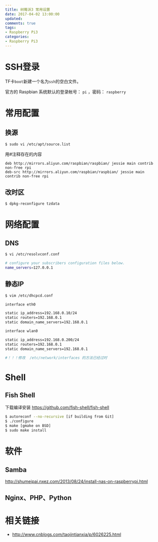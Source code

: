 ```yaml
---
title: 树莓派3 常用设置
date: 2017-04-02 13:00:00
updated:
comments: true
tags:
- Raspberry Pi3
categories:
- Raspberry Pi3
---
```


# SSH登录

TF卡`boot`新建一个名为`ssh`的空白文件。

官方的 Raspbian 系统默认的登录帐号： `pi` ，密码： `raspberry`

<!--more-->

# 常用配置

## 换源

```bash
$ sudo vi /etc/apt/source.list
```

用#注释存在的内容

```
deb http://mirrors.aliyun.com/raspbian/raspbian/ jessie main contrib non-free rpi
deb-src http://mirrors.aliyun.com/raspbian/raspbian/ jessie main contrib non-free rpi
```

## 改时区

```bash
$ dpkg-reconfigure tzdata
```

# 网络配置

## DNS

```bash
$ vi /etc/resolvconf.conf

# configure your subscribers configuration files below.
name_servers=127.0.0.1
```

## 静态IP

```bash
$ vim /etc/dhcpcd.conf

interface eth0

static ip_address=192.168.0.10/24
static routers=192.168.0.1
static domain_name_servers=192.168.0.1

interface wlan0

static ip_address=192.168.0.200/24
static routers=192.168.0.1
static domain_name_servers=192.168.0.1

#！！！修改  /etc/network/interfaces 的方法已经过时

```
# Shell

## Fish Shell

下载编译安装    https://github.com/fish-shell/fish-shell

```bash
$ autoreconf --no-recursive [if building from Git]
$ ./configure
$ make [gmake on BSD]
$ sudo make install
```
# 软件

## Samba

http://shumeipai.nxez.com/2013/08/24/install-nas-on-raspberrypi.html

## Nginx、PHP、Python

# 相关链接

* http://www.cnblogs.com/taojintianxia/p/6026225.html
